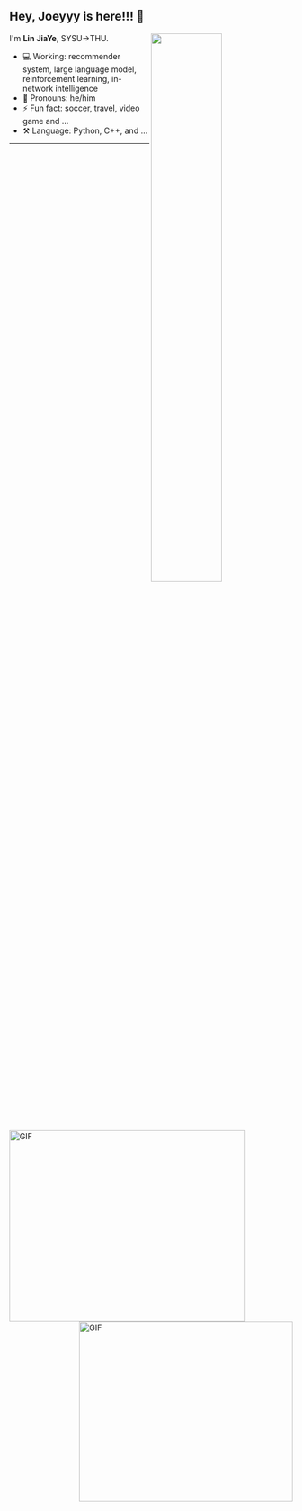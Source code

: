 ## Hey, Joeyyy is here!!! :wave:

<img align="right" width="50%" src="https://github-readme-stats.vercel.app/api?username=ljy2222&theme=bear&show_icons=true">

I'm **Lin JiaYe**, SYSU->THU.

- 💻 Working: recommender system, large language model, reinforcement learning, in-network intelligence
- 👨 Pronouns: he/him
- ⚡ Fun fact: soccer, travel, video game and ...
- ⚒️ Language: Python, C++, and ...

---

<img align="left" alt="GIF" width="420" height="340" src="https://media.giphy.com/media/3qGw96Jowb8sM/giphy.gif?raw=true">
<img align="right" alt="GIF" width="380" height="320" src="https://media.giphy.com/media/KhT9GgaW6fMBVFer8i/giphy.gif?raw=true">
